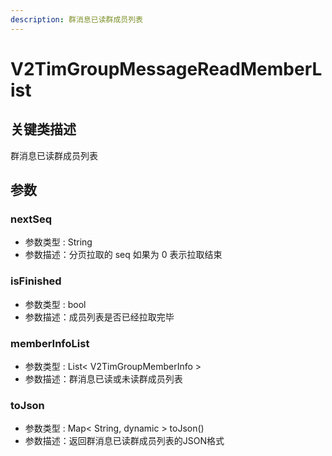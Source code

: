 ```yaml
---
description: 群消息已读群成员列表
---
```


# V2TimGroupMessageReadMemberList

## 关键类描述

群消息已读群成员列表

## 参数

### nextSeq

* 参数类型 : String
* 参数描述：分页拉取的 seq 如果为 0 表示拉取结束

### isFinished

* 参数类型 : bool
* 参数描述：成员列表是否已经拉取完毕

### memberInfoList

* 参数类型 : List< V2TimGroupMemberInfo >
* 参数描述：群消息已读或未读群成员列表

### toJson

* 参数类型 : Map< String, dynamic > toJson()
* 参数描述：返回群消息已读群成员列表的JSON格式
